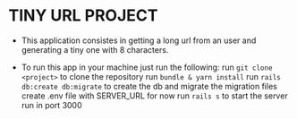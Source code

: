 # TINY URL PROJECT

  * This application consistes in getting a long url from an user and generating a tiny one with 8 characters.

  * To run this app in your machine just run the following:
  run `git clone <project>` to clone the repository
  run `bundle & yarn install`
  run `rails db:create db:migrate` to create the db and migrate the migration files
  create .env file with SERVER_URL for now
  run `rails s` to start the server run in port 3000
